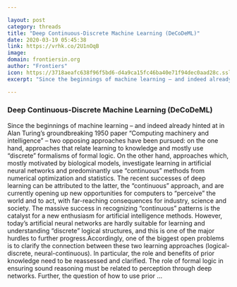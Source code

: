 ```yaml
---

layout: post
category: threads
title: "Deep Continuous-Discrete Machine Learning (DeCoDeML)"
date: 2020-03-19 05:45:38
link: https://vrhk.co/2U1nOqB
image: 
domain: frontiersin.org
author: "Frontiers"
icon: https://3718aeafc638f96f5bd6-d4a9ca15fc46ba40e71f94dec0aad28c.ssl.cf1.rackcdn.com/favicon_16x16.ico
excerpt: "Since the beginnings of machine learning – and indeed already hinted at in Alan Turing’s groundbreaking 1950 paper “Computing machinery and intelligence” – two opposing approaches have been pursued: on the one hand, approaches that relate learning to knowledge and mostly use “discrete” formalisms of formal logic. On the other hand, approaches which, mostly motivated by biological models, investigate learning in artificial neural networks and predominantly use “continuous” methods from numerical optimization and statistics. The recent successes of deep learning can be attributed to the latter, the “continuous” approach, and are currently opening up new opportunities for computers to “perceive” the world and to act, with far-reaching consequences for industry, science and society. The massive success in recognizing “continuous” patterns is the catalyst for a new enthusiasm for artificial intelligence methods. However, today’s artificial neural networks are hardly suitable for learning and understanding “discrete” logical structures, and this is one of the major hurdles to further progress.Accordingly, one of the biggest open problems is to clarify the connection between these two learning approaches (logical-discrete, neural-continuous). In particular, the role and benefits of prior knowledge need to be reassessed and clarified. The role of formal logic in ensuring sound reasoning must be related to perception through deep networks. Further, the question of how to use prior ..."

---
```


### Deep Continuous-Discrete Machine Learning (DeCoDeML)

Since the beginnings of machine learning – and indeed already hinted at in Alan Turing’s groundbreaking 1950 paper “Computing machinery and intelligence” – two opposing approaches have been pursued: on the one hand, approaches that relate learning to knowledge and mostly use “discrete” formalisms of formal logic. On the other hand, approaches which, mostly motivated by biological models, investigate learning in artificial neural networks and predominantly use “continuous” methods from numerical optimization and statistics. The recent successes of deep learning can be attributed to the latter, the “continuous” approach, and are currently opening up new opportunities for computers to “perceive” the world and to act, with far-reaching consequences for industry, science and society. The massive success in recognizing “continuous” patterns is the catalyst for a new enthusiasm for artificial intelligence methods. However, today’s artificial neural networks are hardly suitable for learning and understanding “discrete” logical structures, and this is one of the major hurdles to further progress.Accordingly, one of the biggest open problems is to clarify the connection between these two learning approaches (logical-discrete, neural-continuous). In particular, the role and benefits of prior knowledge need to be reassessed and clarified. The role of formal logic in ensuring sound reasoning must be related to perception through deep networks. Further, the question of how to use prior ...